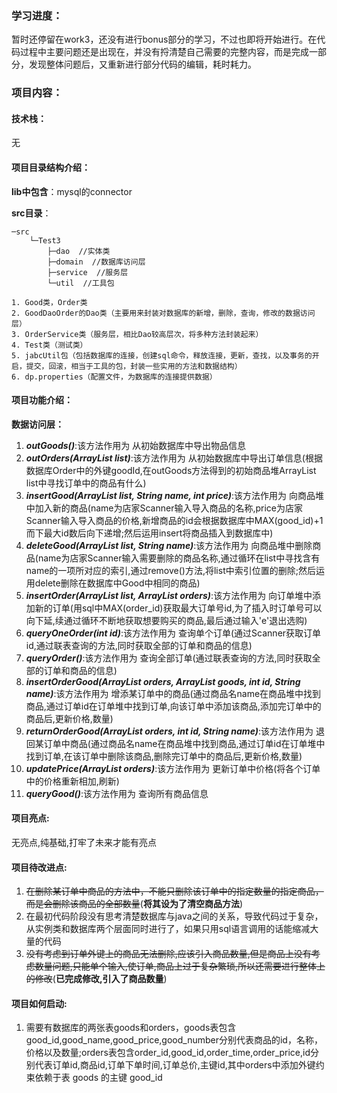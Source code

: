 ### 学习进度：
暂时还停留在work3，还没有进行bonus部分的学习，不过也即将开始进行。在代码过程中主要问题还是出现在，并没有捋清楚自己需要的完整内容，而是完成一部分，发现整体问题后，又重新进行部分代码的编辑，耗时耗力。
### 项目内容：
#### 技术栈：
无

#### 项目目录结构介绍：
**lib中包含**：mysql的connector

**src目录**：
```
─src
    └─Test3
        ├─dao  //实体类
        ├─domain  //数据库访问层
        ├─service  //服务层
        └─util  //工具包

1. Good类，Order类
2. GoodDaoOrder的Dao类（主要用来封装对数据库的新增，删除，查询，修改的数据访问层）
3. OrderService类（服务层，相比Dao较高层次，将多种方法封装起来）
4. Test类（测试类）
5. jabcUtil包（包括数据库的连接，创建sql命令，释放连接，更新，查找，以及事务的开启，提交，回滚，相当于工具的包，封装一些实用的方法和数据结构）
6. dp.properties（配置文件，为数据库的连接提供数据）
```
#### 项目功能介绍：
**数据访问层：**
1. ***outGoods()***:该方法作用为 从初始数据库中导出物品信息
2. ***outOrders(ArrayList<Good> list)***:该方法作用为 从初始数据库中导出订单信息(根据数据库Order中的外键goodId,在outGoods方法得到的初始商品堆ArrayList<Good> list中寻找订单中的商品有什么)
3. ***insertGood(ArrayList<Good> list, String name, int price)***:该方法作用为 向商品堆中加入新的商品(name为店家Scanner输入导入商品的名称,price为店家Scanner输入导入商品的价格,新增商品的id会根据数据库中MAX(good_id)+1而下最大id数后向下递增;然后运用insert将商品插入到数据库中)
4. ***deleteGood(ArrayList<Good> list, String name)***:该方法作用为 向商品堆中删除商品(name为店家Scanner输入需要删除的商品名称,通过循环在list中寻找含有name的一项所对应的索引,通过remove()方法,将list中索引位置的删除;然后运用delete删除在数据库中Good中相同的商品)
5. ***insertOrder(ArrayList<Good> list, ArrayList<Order> orders)***:该方法作用为 向订单堆中添加新的订单(用sql中MAX(order_id)获取最大订单号id,为了插入时订单号可以向下延,续通过循环不断地获取想要购买的商品,最后通过输入'e'退出选购)
6. ***queryOneOrder(int id)***:该方法作用为 查询单个订单(通过Scanner获取订单id,通过联表查询的方法,同时获取全部的订单和商品的信息)
7. ***queryOrder()***:该方法作用为 查询全部订单(通过联表查询的方法,同时获取全部的订单和商品的信息)
8. ***insertOrderGood(ArrayList<Order> orders, ArrayList<Good> goods, int id, String name)***:该方法作用为 增添某订单中的商品(通过商品名name在商品堆中找到商品,通过订单id在订单堆中找到订单,向该订单中添加该商品,添加完订单中的商品后,更新价格,数量)
9. ***returnOrderGood(ArrayList<Order> orders, int id, String name)***:该方法作用为 退回某订单中商品(通过商品名name在商品堆中找到商品,通过订单id在订单堆中找到订单,在该订单中删除该商品,删除完订单中的商品后,更新价格,数量)
10. ***updatePrice(ArrayList<Order> orders)***:该方法作用为 更新订单中价格(将各个订单中的价格重新相加,刷新)
11. ***queryGood()***:该方法作用为 查询所有商品信息

#### 项目亮点:
无亮点,纯基础,打牢了未来才能有亮点

#### 项目待改进点:
1. ~~在删除某订单中商品的方法中，不能只删除该订单中的指定数量的指定商品，而是会删除该商品的全部数量~~(**将其设为了清空商品方法**)
2. 在最初代码阶段没有思考清楚数据库与java之间的关系，导致代码过于复杂，从实例类和数据库两个层面同时进行了，如果只用sql语言调用的话能缩减大量的代码
3. ~~没有考虑到订单外键上的商品无法删除,应该引入商品数量,但是商品上没有考虑数量问题,只能单个输入,使订单,商品上过于复杂繁琐,所以还需要进行整体上的修改~~(**已完成修改,引入了商品数量**)

#### 项目如何启动:
1. 需要有数据库的两张表goods和orders，goods表包含good_id,good_name,good_price,good_number分别代表商品的id，名称，价格以及数量;orders表包含order_id,good_id,order_time,order_price,id分别代表订单id,商品id,订单下单时间,订单总价,主键id,其中orders中添加外键约束依赖于表 goods 的主键 good_id
